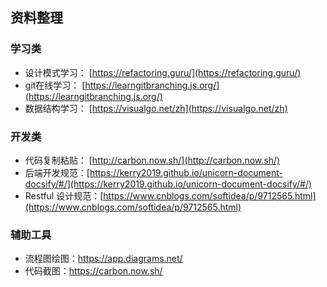 ## 资料整理

### 学习类

* 设计模式学习： [https://refactoring.guru/](https://refactoring.guru/)
* git在线学习： [https://learngitbranching.js.org/](https://learngitbranching.js.org/)
* 数据结构学习： [https://visualgo.net/zh](https://visualgo.net/zh)



### 开发类

* 代码复制粘贴： [http://carbon.now.sh/](http://carbon.now.sh/)
* 后端开发规范：[https://kerry2019.github.io/unicorn-document-docsify/#/](https://kerry2019.github.io/unicorn-document-docsify/#/)
* Restful 设计规范：[https://www.cnblogs.com/softidea/p/9712565.html](https://www.cnblogs.com/softidea/p/9712565.html)

### 辅助工具

- 流程图绘图：https://app.diagrams.net/
- 代码截图：https://carbon.now.sh/

